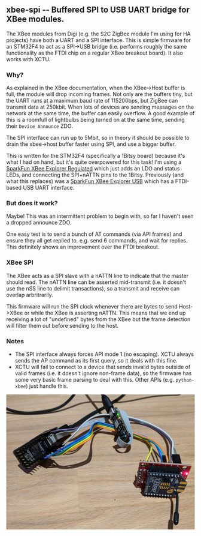 ## xbee-spi -- Buffered SPI to USB UART bridge for XBee modules.

The XBee modules from Digi (e.g. the S2C ZigBee module I'm using for HA projects) have both a UART and a SPI interface. This is simple firmware for an STM32F4 to act as a SPI->USB bridge (i.e. performs roughly the same functionality as the FTDI chip on a regular XBee breakout board). It also works with XCTU.

### Why?
As explained in the XBee documentation, when the XBee->Host buffer is full, the module will drop incoming frames. Not only are the buffers tiny, but the UART runs at a maximum baud rate of 115200bps, but ZigBee can transmit data at 250kbit. When lots of devices are sending messages on the network at the same time, the buffer can easily overflow. A good example of this is a roomfull of lightbulbs being turned on at the same time, sending their `Device Announce` ZDO.

The SPI interface can run up to 5Mbit, so in theory it should be possible to drain the xbee->host buffer faster using SPI, and use a bigger buffer.

This is written for the STM32F4 (specifically a 1Bitsy board) because it's what I had on hand, but it's quite overpowered for this task! I'm using a [SparkFun XBee Explorer Regulated](https://www.sparkfun.com/products/11373) which just adds an LDO and status LEDs, and connecting the SPI+nATTN pins to the 1Bitsy. Previously (and what this replaces) was a [SparkFun XBee Explorer USB](https://www.sparkfun.com/products/11373) which has a FTDI-based USB UART interface.

### But does it work?
Maybe! This was an intermittent problem to begin with, so far I haven't seen a dropped announce ZDO.

One easy test is to send a bunch of AT commands (via API frames) and ensure they all get replied to. e.g. send 6 commands, and wait for replies. This definitely shows an improvement over the FTDI breakout.

### XBee SPI
The XBee acts as a SPI slave with a nATTN line to indicate that the master should read. The nATTN line can be asserted mid-transmit (i.e. it doesn't use the nSS line to delimit transactions), so a transmit and receive can overlap arbritrarily.

This firmware will run the SPI clock whenever there are bytes to send Host->XBee or while the XBee is asserting nATTN. This means that we end up receiving a lot of "undefined" bytes from the XBee but the frame detection will filter them out before sending to the host.

### Notes
- The SPI interface always forces API mode 1 (no escaping). XCTU always sends the AP command as its first query, so it deals with this fine.
- XCTU will fail to connect to a device that sends invalid bytes outside of valid frames (i.e. it doesn't ignore non-frame data), so the firmware has some very basic frame parsing to deal with this. Other APIs (e.g. `python-xbee`) just handle this.

![XBee module, 1Bitsy, Black Magic Probe](doc/xbee-1bitsy-bmp.jpg)
